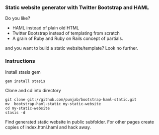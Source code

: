 ### Static website generator with Twitter Bootstrap and HAML

Do you like?

+ HAML instead of plain old HTML
+ Twitter Bootstrap instead of templating from scratch
+ A grain of Ruby and Ruby on Rails concept of partials.

and you want to build a static website/template? Look no further.

### Instructions

Install stasis gem

	gem install stasis
		
Clone and cd into directory

	git clone git://github.com/punjab/bootstrap-haml-static.git
	mv 	bootstrap-haml-static my-static-website
	cd my-static-website
	stasis -d

Find generated static website in public subfolder. For other pages create copies of index.html.haml and hack away.